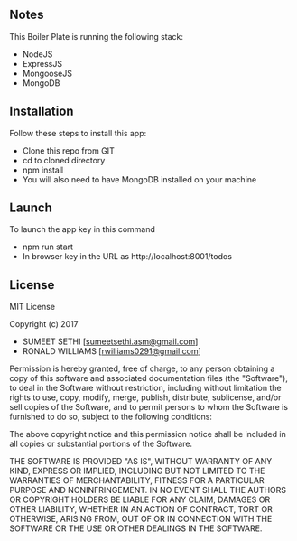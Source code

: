 ## Notes

This Boiler Plate is running the following stack:
-   NodeJS
-	ExpressJS
-   MongooseJS
-   MongoDB


## Installation

Follow these steps to install this app:
-   Clone this repo from GIT
-   cd to cloned directory
-   npm install
-   You will also need to have MongoDB installed on your machine


## Launch

To launch the app key in this command 
-	npm run start
-	In browser key in the URL as http://localhost:8001/todos


## License

MIT License

Copyright (c) 2017 
-   SUMEET SETHI [<sumeetsethi.asm@gmail.com>]
-   RONALD WILLIAMS [<rwilliams0291@gmail.com>]

Permission is hereby granted, free of charge, to any person obtaining a copy
of this software and associated documentation files (the "Software"), to deal
in the Software without restriction, including without limitation the rights
to use, copy, modify, merge, publish, distribute, sublicense, and/or sell
copies of the Software, and to permit persons to whom the Software is
furnished to do so, subject to the following conditions:

The above copyright notice and this permission notice shall be included in all
copies or substantial portions of the Software.

THE SOFTWARE IS PROVIDED "AS IS", WITHOUT WARRANTY OF ANY KIND, EXPRESS OR
IMPLIED, INCLUDING BUT NOT LIMITED TO THE WARRANTIES OF MERCHANTABILITY,
FITNESS FOR A PARTICULAR PURPOSE AND NONINFRINGEMENT. IN NO EVENT SHALL THE
AUTHORS OR COPYRIGHT HOLDERS BE LIABLE FOR ANY CLAIM, DAMAGES OR OTHER
LIABILITY, WHETHER IN AN ACTION OF CONTRACT, TORT OR OTHERWISE, ARISING FROM,
OUT OF OR IN CONNECTION WITH THE SOFTWARE OR THE USE OR OTHER DEALINGS IN THE
SOFTWARE.